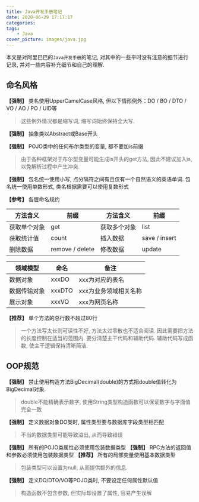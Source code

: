 ```yaml
---
title: Java开发手册笔记
date: 2020-06-29 17:17:17
categories:
tags:
    - Java
cover_picture: images/java.jpg
---
```


<!-- <script type="text/javascript" src="https://cdnjs.cloudflare.com/ajax/libs/mathjax/2.7.4/MathJax.js?config=default"></script> -->


本文是对阿里巴巴的`Java开发手册`的笔记, 对其中的一些平时没有注意的细节进行记录, 并对一些内容补充细节和自己的理解.


命名风格
----------------

**【强制】** 类名使用UpperCamelCase风格, 但以下情形例外：DO / BO / DTO / VO / AO / PO / UID等

> 这些例外情况都是缩写词, 缩写词始终保持全大写.


**【强制】** 抽象类以Abstract或Base开头

**【强制】** POJO类中的任何布尔类型的变量, 都不要加is前缀

> 由于各种框架对于布尔型变量可能生成is开头的get方法, 因此不建议加入is, 以免解析过程中产生冲突.


**【强制】** 包名统一使用小写, 点分隔符之间有且仅有一个自然语义的英语单词. 包名统一使用单数形式, 类名根据需要可以使用复数形式

**【参考】** 各层命名规约 

方法含义        | 前缀              | 方法含义        | 前缀
---------------|-------------------|----------------|---------------
获取单个对象    | get               | 获取多个对象    | list
获取统计值      | count             | 插入数据        | save / insert
删除数据        | remove / delete   | 修改数据        | update


领域模型        | 命名      | 备注
----------------|----------|-------------------
数据对象        | xxxDO     | xxx为对应的表名
数据传输对象    | xxxDTO    | xxx为业务领域相关名称
展示对象        | xxxVO     | xxx为网页名称

**【推荐】** 单个方法的总行数不超过80行

> 一个方法写太长则可读性不好, 方法太过零散也不适合阅读. 因此需要把方法的长度控制在适当的范围内. 要分清楚主干代码和辅助代码. 辅助代码写成函数, 使主干逻辑保持清晰简洁. 

OOP规范
---------------

**【强制】** 禁止使用构造方法BigDecimal(double)的方式把double值转化为BigDecimal对象.

> double不能精确表示数字, 使用String类型构造函数可以保证数字与字面值完全一致


**【强制】**  定义数据对象DO类时, 属性类型要与数据库字段类型相匹配

> 不当的数据类型可能导致溢出, 从而导致错误

**【强制】** 所有的POJO类属性必须使用包装数据类型
**【强制】** RPC方法的返回值和参数必须使用包装数据类型
**【推荐】** 所有的局部变量使用基本数据类型

> 包装类型可以设置为null, 从而提供额外的信息. 


**【强制】** 定义DO/DTO/VO等POJO类时, 不要设定任何属性默认值

> 构造函数不包含参数, 但实际却设置了属性, 容易产生误解



<!-- 
异常日志
单元测试
安全规约
MySQL数据库(重点)
工程结构
设计规约
 -->
